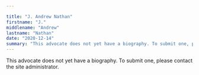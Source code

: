 ```yaml
---

title: "J. Andrew Nathan"
firstname: "J."
middlename: "Andrew"
lastname: "Nathan"
date: "2020-12-14"
summary: "This advocate does not yet have a biography. To submit one, please contact the site administrator."
---
```

This advocate does not yet have a biography. To submit one, please contact the site administrator.

